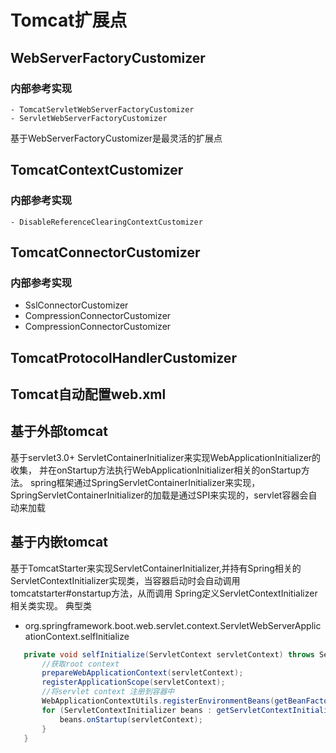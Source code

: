 # Tomcat扩展点
## WebServerFactoryCustomizer
### 内部参考实现
    - TomcatServletWebServerFactoryCustomizer
    - ServletWebServerFactoryCustomizer
基于WebServerFactoryCustomizer是最灵活的扩展点
## TomcatContextCustomizer
### 内部参考实现
    - DisableReferenceClearingContextCustomizer
## TomcatConnectorCustomizer
### 内部参考实现
   - SslConnectorCustomizer
   - CompressionConnectorCustomizer
   - CompressionConnectorCustomizer
## TomcatProtocolHandlerCustomizer

## Tomcat自动配置web.xml
## 基于外部tomcat
基于servlet3.0+ ServletContainerInitializer来实现WebApplicationInitializer的收集，
并在onStartup方法执行WebApplicationInitializer相关的onStartup方法。
spring框架通过SpringServletContainerInitializer来实现，SpringServletContainerInitializer的加载是通过SPI来实现的，servlet容器会自动来加载
## 基于内嵌tomcat
基于TomcatStarter来实现ServletContainerInitializer,并持有Spring相关的ServletContextInitializer实现类，当容器启动时会自动调用tomcatstarter#onstartup方法，从而调用
Spring定义ServletContextInitializer相关类实现。
典型类
 - org.springframework.boot.web.servlet.context.ServletWebServerApplicationContext.selfInitialize
 ```java
	private void selfInitialize(ServletContext servletContext) throws ServletException {
        //获取root context
		prepareWebApplicationContext(servletContext);
		registerApplicationScope(servletContext);
        //将servlet context 注册到容器中
		WebApplicationContextUtils.registerEnvironmentBeans(getBeanFactory(), servletContext);
		for (ServletContextInitializer beans : getServletContextInitializerBeans()) {
			beans.onStartup(servletContext);
		}
	}
```